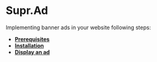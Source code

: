 # Supr.Ad

Implementing banner ads in your website following steps:

* ****[**Prerequisites**](../../get-started/prerequisites.md)****
* ****[**Installation**](../../get-started/installation.md)****
* ****[**Display an ad**](display-an-ad.md)****

